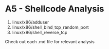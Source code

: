 # A5 - Shellcode Analysis
1. linux/x86/adduser
2. linux/x86/shell_bind_tcp_random_port
3. linux/x86/shell_reverse_tcp

Check out each .md file for relevant analysis
